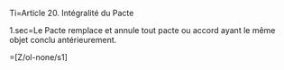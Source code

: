 Ti=Article 20.   Intégralité du Pacte


1.sec=Le Pacte remplace et annule tout pacte ou accord ayant le même objet conclu antérieurement.


=[Z/ol-none/s1]